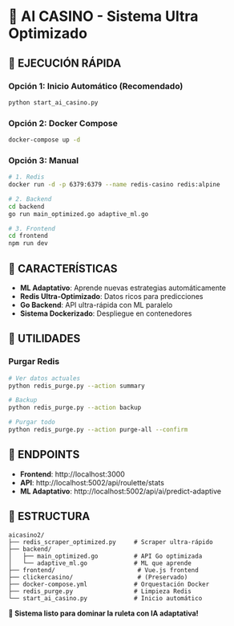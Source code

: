 # 🎰 AI CASINO - Sistema Ultra Optimizado

## 🚀 EJECUCIÓN RÁPIDA

### **Opción 1: Inicio Automático (Recomendado)**
```bash
python start_ai_casino.py
```

### **Opción 2: Docker Compose**
```bash
docker-compose up -d
```

### **Opción 3: Manual**
```bash
# 1. Redis
docker run -d -p 6379:6379 --name redis-casino redis:alpine

# 2. Backend
cd backend
go run main_optimized.go adaptive_ml.go

# 3. Frontend
cd frontend
npm run dev
```

## 🧠 CARACTERÍSTICAS

- **ML Adaptativo**: Aprende nuevas estrategias automáticamente
- **Redis Ultra-Optimizado**: Datos ricos para predicciones
- **Go Backend**: API ultra-rápida con ML paralelo
- **Sistema Dockerizado**: Despliegue en contenedores

## 🔧 UTILIDADES

### **Purgar Redis**
```bash
# Ver datos actuales
python redis_purge.py --action summary

# Backup
python redis_purge.py --action backup

# Purgar todo
python redis_purge.py --action purge-all --confirm
```

## 📡 ENDPOINTS

- **Frontend**: http://localhost:3000
- **API**: http://localhost:5002/api/roulette/stats
- **ML Adaptativo**: http://localhost:5002/api/ai/predict-adaptive

## 📁 ESTRUCTURA

```
aicasino2/
├── redis_scraper_optimized.py     # Scraper ultra-rápido
├── backend/
│   ├── main_optimized.go          # API Go optimizada
│   └── adaptive_ml.go             # ML que aprende
├── frontend/                       # Vue.js frontend
├── clickercasino/                  # (Preservado)
├── docker-compose.yml             # Orquestación Docker
├── redis_purge.py                 # Limpieza Redis
└── start_ai_casino.py             # Inicio automático
```

**🎯 Sistema listo para dominar la ruleta con IA adaptativa!**